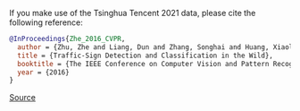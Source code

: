 If you make use of the Tsinghua Tencent 2021 data, please cite the following reference:

``` bibtex 
@InProceedings{Zhe_2016_CVPR,
  author = {Zhu, Zhe and Liang, Dun and Zhang, Songhai and Huang, Xiaolei and Li, Baoli and Hu, Shimin},
  title = {Traffic-Sign Detection and Classification in the Wild},
  booktitle = {The IEEE Conference on Computer Vision and Pattern Recognition (CVPR)},
  year = {2016}
}
```

[Source](https://cg.cs.tsinghua.edu.cn/traffic-sign/)